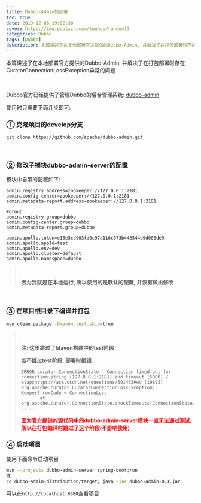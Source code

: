 ```yaml
---
title: Dubbo-Admin的部署
toc: true
date: 2019-12-06 19:02:30
cover: https://img.paulzzh.com/touhou/random?3
categories: Dubbo
tags: [Dubbo]
description: 本篇讲述了在本地部署官方提供的Dubbo-Admin, 并解决了在打包部署时存在CuratorConnectionLossException异常的问题
---
```


本篇讲述了在本地部署官方提供的Dubbo-Admin, 并解决了在打包部署时存在CuratorConnectionLossException异常的问题

<br/>

<!--more-->

Dubbo官方已经提供了管理Dubbo的后台管理系统: [dubbo-admin](https://github.com/apache/dubbo-admin)

使用时只需要下面几步即可:

### ① 克隆项目的develop分支

```bash
git clone https://github.com/apache/dubbo-admin.git
```

<br/>

### ② 修改子模块dubbo-admin-server的配置

模块中自带的配置如下:

```properties
admin.registry.address=zookeeper://127.0.0.1:2181
admin.config-center=zookeeper://127.0.0.1:2181
admin.metadata-report.address=zookeeper://127.0.0.1:2181

#group
admin.registry.group=dubbo
admin.config-center.group=dubbo
admin.metadata-report.group=dubbo

admin.apollo.token=e16e5cd903fd0c97a116c873b448544b9d086de9
admin.apollo.appId=test
admin.apollo.env=dev
admin.apollo.cluster=default
admin.apollo.namespace=dubbo
```

>   <br/>
>
>   **因为我就是在本地运行, 所以使用的是默认的配置, 并没有做出修改**

<br/>

### ③ 在项目根目录下编译并打包

```bash
mvn clean package -Dmaven.test.skip=true
```

><br/>
>
>**注: 这里跳过了Maven构建中的test阶段**
>
>**若不跳过test阶段, 部署时报错:**
>
>```
>ERROR curator.ConnectionState - Connection timed out for connection string (127.0.0.1:2181) and timeout (5000) / elapshttps://ask.csdn.net/questions/691453#ed (19803)
>org.apache.curator.CuratorConnectionLossException: KeeperErrorCode = ConnectionLoss
>        at org.apache.curator.ConnectionState.checkTimeouts(ConnectionState.java:225)
>......
>```
>
><font color="#ff0000">**因为官方提供的源代码中的dubbo-admin-server模块一直无法通过测试, 所以在打包编译时跳过了这个阶段(不影响使用)**</font>

### ④ 启动项目

使用下面命令启动项目

```bash
mvn --projects dubbo-admin-server spring-boot:run
或
cd dubbo-admin-distribution/target; java -jar dubbo-admin-0.1.jar
```

可以在`http://localhost:8080`查看项目

<br/>